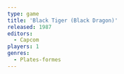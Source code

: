 ```yaml
---
type: game
title: 'Black Tiger (Black Dragon)'
released: 1987
editors: 
  - Capcom
players: 1
genres:
  - Plates-formes
---
```

